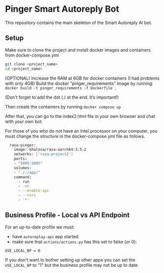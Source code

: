 # Pinger Smart Autoreply Bot
 This repository contains the main skeleton of the Smart Autoreply AI bot.
## Setup
 Make sure to clone the project and install docker images and containers from docker-compose.yml

```bash
git clone <project_name>
cd <project_name>
```

(OPTIONAL) Increase the RAM at 6GB for docker containers (I had problems with only 4GB)
Build the docker “pinger_requirements” image by running:
```docker build -t pinger_requirements -f Dockerfile .```

(Don’t forget to add the dot (.) at the end. It’s important!)

Then create the containers by running
```docker compose up```

After that, you can go to the index2.html file in your own browser and chat with your own bot.


For those of you who do not have an Intel processor on your computer, you must change the structure in the docker-compose.yml file as follows.

```bash
  rasa-pinger:
    image: khalosa/rasa-aarch64:3.5.2
    networks: ['rasa-project2']
    ports:
    - "5005:5005"
    volumes:
    - "./:/app/"
    command:
      - run
      - -vv
      - --enable-api
      - --cors
      - '*'
```

## Business Profile - Local vs API Endpoint 
For an up-to-date profile we must:
- have `autoreplay-api` app started
- make sure that `actions/actions.py` has this set to false (or 0):

```
USE_LOCAL_BP = 0
```

If you don't want to bother setting up other apps you can set the `USE_LOCAL_BP` to "1" but the business profile may not be up to date.
